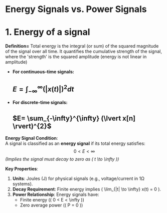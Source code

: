 # Energy Signals vs. Power Signals

# 1. Energy of a signal

**Definition=** Total energy is the integral (or sum) of the squared magnitude of the signal over all time. It quantifies the cumulative strength of the signal, where the 'strength' is the squared amplitude (energy is not linear in amplitude)

- **For continuous-time signals:**

  ## $E= \int_{-\infty}^{\infty} (\lvert x(t) \rvert)^{2} dt$

- **For discrete-time signals:**

  ## $E= \sum_{-\infty}^{\infty} (\lvert x[n] \rvert)^{2}$ 

**Energy Signal Condition**:  
A signal is classified as an **energy signal** if its total energy satisfies:
$$ 0 < E < \infty $$
*(Implies the signal must decay to zero as \( t \to \infty \))*

**Key Properties**:
1. **Units**: Joules (J) for physical signals (e.g., voltage/current in 1Ω systems).
2. **Decay Requirement**: Finite energy implies \( \lim_{|t| \to \infty} x(t) = 0 \).
3. **Power Relationship**: Energy signals have:
   - Finite energy (\( 0 < E < \infty \))
   - Zero average power (\( P = 0 \))

